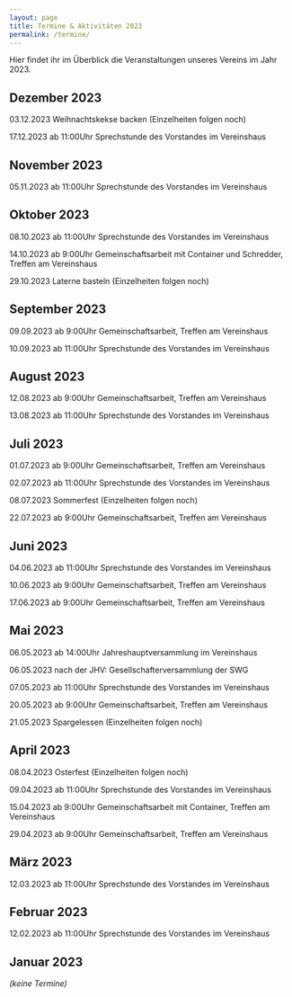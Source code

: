 ```yaml
---
layout: page
title: Termine & Aktivitäten 2023
permalink: /termine/
---
```


Hier findet ihr im Überblick die Veranstaltungen unseres Vereins im Jahr 2023.

## Dezember 2023

03.12.2023 Weihnachtskekse backen (Einzelheiten folgen noch)

17.12.2023 ab 11:00Uhr Sprechstunde des Vorstandes im Vereinshaus

## November 2023

05.11.2023 ab 11:00Uhr Sprechstunde des Vorstandes im Vereinshaus

## Oktober 2023

08.10.2023 ab 11:00Uhr Sprechstunde des Vorstandes im Vereinshaus

14.10.2023 ab 9:00Uhr Gemeinschaftsarbeit mit Container und Schredder, Treffen am Vereinshaus

29.10.2023 Laterne basteln (Einzelheiten folgen noch)

## September 2023

09.09.2023 ab 9:00Uhr Gemeinschaftsarbeit, Treffen am Vereinshaus

10.09.2023 ab 11:00Uhr Sprechstunde des Vorstandes im Vereinshaus

## August 2023

12.08.2023 ab 9:00Uhr Gemeinschaftsarbeit, Treffen am Vereinshaus

13.08.2023 ab 11:00Uhr Sprechstunde des Vorstandes im Vereinshaus

## Juli 2023

01.07.2023 ab 9:00Uhr Gemeinschaftsarbeit, Treffen am Vereinshaus

02.07.2023 ab 11:00Uhr Sprechstunde des Vorstandes im Vereinshaus

08.07.2023 Sommerfest (Einzelheiten folgen noch)

22.07.2023 ab 9:00Uhr Gemeinschaftsarbeit, Treffen am Vereinshaus

## Juni 2023

04.06.2023 ab 11:00Uhr Sprechstunde des Vorstandes im Vereinshaus

10.06.2023 ab 9:00Uhr Gemeinschaftsarbeit, Treffen am Vereinshaus

17.06.2023 ab 9:00Uhr Gemeinschaftsarbeit, Treffen am Vereinshaus

## Mai 2023

06.05.2023 ab 14:00Uhr Jahreshauptversammlung im Vereinshaus

06.05.2023 nach der JHV: Gesellschafterversammlung der SWG

07.05.2023 ab 11:00Uhr Sprechstunde des Vorstandes im Vereinshaus

20.05.2023 ab 9:00Uhr Gemeinschaftsarbeit, Treffen am Vereinshaus

21.05.2023 Spargelessen (Einzelheiten folgen noch)

## April 2023

08.04.2023 Osterfest (Einzelheiten folgen noch)

09.04.2023 ab 11:00Uhr Sprechstunde des Vorstandes im Vereinshaus

15.04.2023 ab 9:00Uhr Gemeinschaftsarbeit mit Container, Treffen am Vereinshaus

29.04.2023 ab 9:00Uhr Gemeinschaftsarbeit, Treffen am Vereinshaus

## März 2023

12.03.2023 ab 11:00Uhr Sprechstunde des Vorstandes im Vereinshaus

## Februar 2023

12.02.2023 ab 11:00Uhr Sprechstunde des Vorstandes im Vereinshaus

## Januar 2023

*(keine Termine)*
